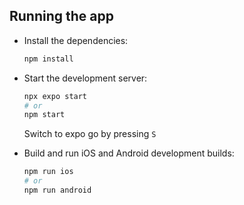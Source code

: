 ## Running the app

- Install the dependencies:

  ```sh
  npm install
  ```

- Start the development server:

  ```sh
  npx expo start
  # or
  npm start
  ```

  Switch to expo go by pressing `S`

- Build and run iOS and Android development builds:

  ```sh
  npm run ios
  # or
  npm run android
  ```